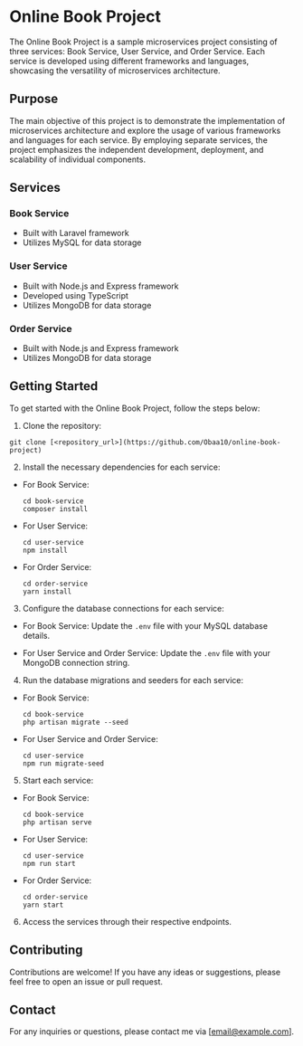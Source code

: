 # Online Book Project

The Online Book Project is a sample microservices project consisting of three services: Book Service, User Service, and Order Service. Each service is developed using different frameworks and languages, showcasing the versatility of microservices architecture.

## Purpose

The main objective of this project is to demonstrate the implementation of microservices architecture and explore the usage of various frameworks and languages for each service. By employing separate services, the project emphasizes the independent development, deployment, and scalability of individual components.

## Services

### Book Service
- Built with Laravel framework
- Utilizes MySQL for data storage

### User Service
- Built with Node.js and Express framework
- Developed using TypeScript
- Utilizes MongoDB for data storage

### Order Service
- Built with Node.js and Express framework
- Utilizes MongoDB for data storage


## Getting Started

To get started with the Online Book Project, follow the steps below:

1. Clone the repository:
```
git clone [<repository_url>](https://github.com/Obaa10/online-book-project)
```
2. Install the necessary dependencies for each service:
- For Book Service:
  ```
  cd book-service
  composer install
  ```

- For User Service:
  ```
  cd user-service
  npm install
  ```

- For Order Service:
  ```
  cd order-service
  yarn install
  ```

3. Configure the database connections for each service:
- For Book Service: Update the `.env` file with your MySQL database details.

- For User Service and Order Service: Update the `.env` file with your MongoDB connection string.

4. Run the database migrations and seeders for each service:
- For Book Service:
  ```
  cd book-service
  php artisan migrate --seed
  ```

- For User Service and Order Service:
  ```
  cd user-service
  npm run migrate-seed
  ```

5. Start each service:
- For Book Service:
  ```
  cd book-service
  php artisan serve
  ```

- For User Service:
  ```
  cd user-service
  npm run start
  ```

- For Order Service:
  ```
  cd order-service
  yarn start
  ```

6. Access the services through their respective endpoints.

## Contributing

Contributions are welcome! If you have any ideas or suggestions, please feel free to open an issue or pull request.

## Contact
For any inquiries or questions, please contact me via [email@example.com].
   
